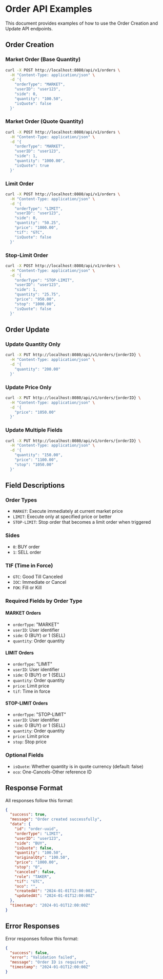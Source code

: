 # Order API Examples

This document provides examples of how to use the Order Creation and Update API endpoints.

## Order Creation

### Market Order (Base Quantity)
```bash
curl -X POST http://localhost:8080/api/v1/orders \
  -H "Content-Type: application/json" \
  -d '{
    "orderType": "MARKET",
    "userID": "user123",
    "side": 0,
    "quantity": "100.50",
    "isQuote": false
  }'
```

### Market Order (Quote Quantity)
```bash
curl -X POST http://localhost:8080/api/v1/orders \
  -H "Content-Type: application/json" \
  -d '{
    "orderType": "MARKET",
    "userID": "user123",
    "side": 1,
    "quantity": "1000.00",
    "isQuote": true
  }'
```

### Limit Order
```bash
curl -X POST http://localhost:8080/api/v1/orders \
  -H "Content-Type: application/json" \
  -d '{
    "orderType": "LIMIT",
    "userID": "user123",
    "side": 0,
    "quantity": "50.25",
    "price": "1000.00",
    "tif": "GTC",
    "isQuote": false
  }'
```

### Stop-Limit Order
```bash
curl -X POST http://localhost:8080/api/v1/orders \
  -H "Content-Type: application/json" \
  -d '{
    "orderType": "STOP-LIMIT",
    "userID": "user123",
    "side": 1,
    "quantity": "25.75",
    "price": "950.00",
    "stop": "1000.00",
    "isQuote": false
  }'
```

## Order Update

### Update Quantity Only
```bash
curl -X PUT http://localhost:8080/api/v1/orders/{orderID} \
  -H "Content-Type: application/json" \
  -d '{
    "quantity": "200.00"
  }'
```

### Update Price Only
```bash
curl -X PUT http://localhost:8080/api/v1/orders/{orderID} \
  -H "Content-Type: application/json" \
  -d '{
    "price": "1050.00"
  }'
```

### Update Multiple Fields
```bash
curl -X PUT http://localhost:8080/api/v1/orders/{orderID} \
  -H "Content-Type: application/json" \
  -d '{
    "quantity": "150.00",
    "price": "1100.00",
    "stop": "1050.00"
  }'
```

## Field Descriptions

### Order Types
- `MARKET`: Execute immediately at current market price
- `LIMIT`: Execute only at specified price or better
- `STOP-LIMIT`: Stop order that becomes a limit order when triggered

### Sides
- `0`: BUY order
- `1`: SELL order

### TIF (Time in Force)
- `GTC`: Good Till Canceled
- `IOC`: Immediate or Cancel
- `FOK`: Fill or Kill

### Required Fields by Order Type

#### MARKET Orders
- `orderType`: "MARKET"
- `userID`: User identifier
- `side`: 0 (BUY) or 1 (SELL)
- `quantity`: Order quantity

#### LIMIT Orders
- `orderType`: "LIMIT"
- `userID`: User identifier
- `side`: 0 (BUY) or 1 (SELL)
- `quantity`: Order quantity
- `price`: Limit price
- `tif`: Time in force

#### STOP-LIMIT Orders
- `orderType`: "STOP-LIMIT"
- `userID`: User identifier
- `side`: 0 (BUY) or 1 (SELL)
- `quantity`: Order quantity
- `price`: Limit price
- `stop`: Stop price

### Optional Fields
- `isQuote`: Whether quantity is in quote currency (default: false)
- `oco`: One-Cancels-Other reference ID

## Response Format

All responses follow this format:

```json
{
  "success": true,
  "message": "Order created successfully",
  "data": {
    "id": "order-uuid",
    "orderType": "LIMIT",
    "userID": "user123",
    "side": "BUY",
    "isQuote": false,
    "quantity": "100.50",
    "originalQty": "100.50",
    "price": "1000.00",
    "stop": "0",
    "canceled": false,
    "role": "TAKER",
    "tif": "GTC",
    "oco": "",
    "createdAt": "2024-01-01T12:00:00Z",
    "updatedAt": "2024-01-01T12:00:00Z"
  },
  "timestamp": "2024-01-01T12:00:00Z"
}
```

## Error Responses

Error responses follow this format:

```json
{
  "success": false,
  "error": "Validation failed",
  "message": "Order ID is required",
  "timestamp": "2024-01-01T12:00:00Z"
}
```
